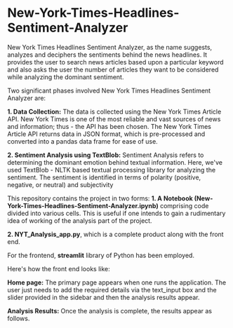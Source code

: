 # New-York-Times-Headlines-Sentiment-Analyzer
New York Times Headlines Sentiment Analyzer, as the name suggests, analyzes and deciphers the sentiments behind the news headlines. It provides the user to search news articles based upon a particular keyword and also asks the user the number of articles they want to be considered while analyzing the dominant sentiment.

Two significant phases involved New York Times Headlines Sentiment Analyzer are:

**1. Data Collection:** 
The data is collected using the New York Times Article API. New York Times is one of the most reliable and vast sources of news and information; thus - the API  has been chosen. The  New York Times Article API returns data in JSON format, which is pre-processed and converted into a pandas data frame for ease of use.

**2. Sentiment Analysis using TextBlob:** 
Sentiment Analysis refers to determining the dominant emotion behind textual information. Here, we've used TextBlob - NLTK based textual processing library for analyzing the sentiment. The sentiment is identified in terms of polarity (positive, negative, or neutral) and subjectivity

This repository contains the project in two forms:
**1. A Notebook (New-York-Times-Headlines-Sentiment-Analyzer.ipynb)** comprising code divided into various cells. This is useful if one intends to gain a rudimentary idea of working of the analysis part of the project.

**2. NYT_Analysis_app.py**, which is a complete product along with the front end. 

For the frontend, **streamlit** library of Python has been employed.

Here's how the front end looks like:

**Home page:** The primary page appears when one runs the application.
The user just needs to add the required details via the text_input box and the slider provided in the sidebar and then the analysis results appear.

**Analysis Results:** Once the analysis is complete, the results appear as follows. 

